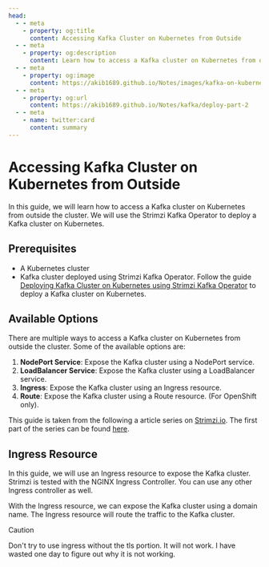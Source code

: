 ```yaml
---
head:
  - - meta
    - property: og:title
      content: Accessing Kafka Cluster on Kubernetes from Outside
  - - meta
    - property: og:description
      content: Learn how to access a Kafka cluster on Kubernetes from outside the cluster.
  - - meta
    - property: og:image
      content: https://akib1689.github.io/Notes/images/kafka-on-kubernetes.png
  - - meta
    - property: og:url
      content: https://akib1689.github.io/Notes/kafka/deploy-part-2
  - - meta
    - name: twitter:card
      content: summary
---
```


# Accessing Kafka Cluster on Kubernetes from Outside

In this guide, we will learn how to access a Kafka cluster on Kubernetes from outside the cluster. We will use the Strimzi Kafka Operator to deploy a Kafka cluster on Kubernetes.

## Prerequisites

- A Kubernetes cluster
- Kafka cluster deployed using Strimzi Kafka Operator. Follow the guide [Deploying Kafka Cluster on Kubernetes using Strimzi Kafka Operator](/kafka/deploy-part-1) to deploy a Kafka cluster on Kubernetes.

## Available Options

There are multiple ways to access a Kafka cluster on Kubernetes from outside the cluster. Some of the available options are:

1. **NodePort Service**: Expose the Kafka cluster using a NodePort service.
1. **LoadBalancer Service**: Expose the Kafka cluster using a LoadBalancer service.
1. **Ingress**: Expose the Kafka cluster using an Ingress resource.
1. **Route**: Expose the Kafka cluster using a Route resource. (For OpenShift only).

This guide is taken from the following a article series on [Strimzi.io](https://strimzi.io/). The first part of the series can be found [here](https://strimzi.io/blog/2019/04/17/accessing-kafka-part-1/).

## Ingress Resource

In this guide, we will use an Ingress resource to expose the Kafka cluster. Strimzi is tested with the NGINX Ingress Controller. You can use any other Ingress controller as well.

With the Ingress resource, we can expose the Kafka cluster using a domain name. The Ingress resource will route the traffic to the Kafka cluster.

> [!CAUTION]
> Don't try to use ingress without the tls portion. It will not work. I have wasted one day to figure out why it is not working.
